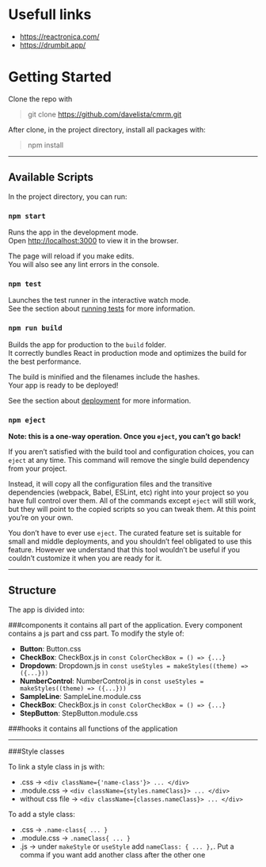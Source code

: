 # Usefull links
* https://reactronica.com/
* https://drumbit.app/


# Getting Started

Clone the repo with
> git clone https://github.com/davelista/cmrm.git

After clone, in the project directory, install all packages with:
>npm install

***

## Available Scripts

In the project directory, you can run:

### `npm start`

Runs the app in the development mode.\
Open [http://localhost:3000](http://localhost:3000) to view it in the browser.

The page will reload if you make edits.\
You will also see any lint errors in the console.

### `npm test`

Launches the test runner in the interactive watch mode.\
See the section about [running tests](https://facebook.github.io/create-react-app/docs/running-tests) for more information.

### `npm run build`

Builds the app for production to the `build` folder.\
It correctly bundles React in production mode and optimizes the build for the best performance.

The build is minified and the filenames include the hashes.\
Your app is ready to be deployed!

See the section about [deployment](https://facebook.github.io/create-react-app/docs/deployment) for more information.

### `npm eject`

**Note: this is a one-way operation. Once you `eject`, you can’t go back!**

If you aren’t satisfied with the build tool and configuration choices, you can `eject` at any time. This command will remove the single build dependency from your project.

Instead, it will copy all the configuration files and the transitive dependencies (webpack, Babel, ESLint, etc) right into your project so you have full control over them. All of the commands except `eject` will still work, but they will point to the copied scripts so you can tweak them. At this point you’re on your own.

You don’t have to ever use `eject`. The curated feature set is suitable for small and middle deployments, and you shouldn’t feel obligated to use this feature. However we understand that this tool wouldn’t be useful if you couldn’t customize it when you are ready for it.

***

## Structure
The app is divided into:

###components
it contains all part of the application. Every component contains a js part and css part.
To modify the style of:
* **Button**: Button.css
* **CheckBox**: CheckBox.js in `const ColorCheckBox = () => {...}`
* **Dropdown**: Dropdown.js in `const useStyles = makeStyles((theme) => ({...}))`
* **NumberControl**: NumberControl.js in `const useStyles = makeStyles((theme) => ({...}))`
* **SampleLine**: SampleLine.module.css
* **CheckBox**: CheckBox.js in `const ColorCheckBox = () => {...}`
* **StepButton**: StepButton.module.css

###hooks
it contains all functions of the application

***

###Style classes

To link a style class in js with:
* .css &#8594; `<div className={'name-class'}> ... </div>`
* .module.css &#8594; `<div className={styles.nameClass}> ... </div>`
* without css file &#8594; `<div className={classes.nameClass}> ... </div>`

To add a style class:

* .css &#8594; `.name-class{ ... }`
* .module.css &#8594; `.nameClass{ ... }`
* .js &#8594; under `makeStyle` or `useStyle` add `nameClass: { ... },`. Put a comma if you want add another
class after the other one